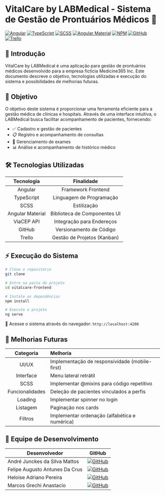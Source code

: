 # VitalCare by LABMedical - Sistema de Gestão de Prontuários Médicos 🏥

[![Angular](https://img.shields.io/badge/Angular-DD0031?style=for-the-badge&logo=angular&logoColor=white)](https://angular.io/)
[![TypeScript](https://img.shields.io/badge/TypeScript-007ACC?style=for-the-badge&logo=typescript&logoColor=white)](https://www.typescriptlang.org/)
[![SCSS](https://img.shields.io/badge/SCSS-CC6699?style=for-the-badge&logo=sass&logoColor=white)](https://sass-lang.com/)
[![Angular Material](https://img.shields.io/badge/Angular_Material-0081CB?style=for-the-badge&logo=material-design&logoColor=white)](https://material.angular.io/)
[![NPM](https://img.shields.io/badge/NPM-CB3837?style=for-the-badge&logo=npm&logoColor=white)](https://www.npmjs.com/)
[![GitHub](https://img.shields.io/badge/GitHub-100000?style=for-the-badge&logo=github&logoColor=white)](https://github.com/)
[![Trello](https://img.shields.io/badge/Trello-0052CC?style=for-the-badge&logo=trello&logoColor=white)](https://trello.com/)

## 📝 Introdução

VitalCare by LABMedical é uma aplicação para gestão de prontuários médicos desenvolvido para a empresa fictícia Medicine365 Inc. Este documento descreve o objetivo, tecnologias utilizadas e execução do sistema e possibilidades de melhorias futuras.

## 🎯 Objetivo

O objetivo deste sistema é proporcionar uma ferramenta eficiente para a gestão médica de clínicas e hospitais. Através de uma interface intuitiva, o LABMedical busca facilitar acompanhamento de pacientes, fornecendo:

- ✅ Cadastro e gestão de pacientes
- 📋 Registro e acompanhamento de consultas
- 🔬 Gerenciamento de exames
- 📊 Análise e acompanhamento de histórico médico

## 🛠️ Tecnologias Utilizadas

| Tecnologia | Finalidade |
|:----------:|:----------:|
| Angular | Framework Frontend |
| TypeScript | Linguagem de Programação |
| SCSS | Estilização |
| Angular Material | Biblioteca de Componentes UI |
| ViaCEP API | Integração para Endereços |
| GitHub | Versionamento de Código |
| Trello | Gestão de Projetos (Kanban) |

## ⚡ Execução do Sistema

```bash
# Clone o repositório
git clone 

# Entre na pasta do projeto
cd vitalcare-frontend

# Instale as dependências
npm install

# Execute o projeto
ng serve
```

📱 Acesse o sistema através do navegador: `http://localhost:4200`

## 🚀 Melhorias Futuras

| Categoria | Melhoria |
|:---------:|:---------|
| UI/UX | Implementação de responsividade (mobile-first)|
| Interface | Menu lateral retrátil |
| SCSS | Implementar @mixins para código repetitivo |
| Funcionalidades | Deleção de pacientes vinculados a perfis |
| Loading | Implementar spinner no login |
| Listagem | Paginação nos cards |
| Filtros | Implementar ordenação (alfabética e numérica) |


## 👥 Equipe de Desenvolvimento

<div align="left-align">

| Desenvolvedor                   | GitHub                                                                                                                                    |
|---------------------------------|-------------------------------------------------------------------------------------------------------------------------------------------|
| André Junckes da Silva Mattos   | [![GitHub ](https://img.shields.io/badge/GitHub-100000?style=flat-square&logo=github&logoColor=white)](https://github.com/andrejsmattos)  |
| Felipe Augusto Antunes Da Crus  | [![GitHub ](https://img.shields.io/badge/GitHub-100000?style=flat-square&logo=github&logoColor=white)](https://github.com/AFelipeAntunes) |
| Heloise Adriano Pereira         | [![GitHub ](https://img.shields.io/badge/GitHub-100000?style=flat-square&logo=github&logoColor=white)](https://github.com/heloiseap)      |
| Marcos Grechi Anastacio         | [![GitHub ](https://img.shields.io/badge/GitHub-100000?style=flat-square&logo=github&logoColor=white)](https://github.com/MarcosGrechi)   |

</div>
